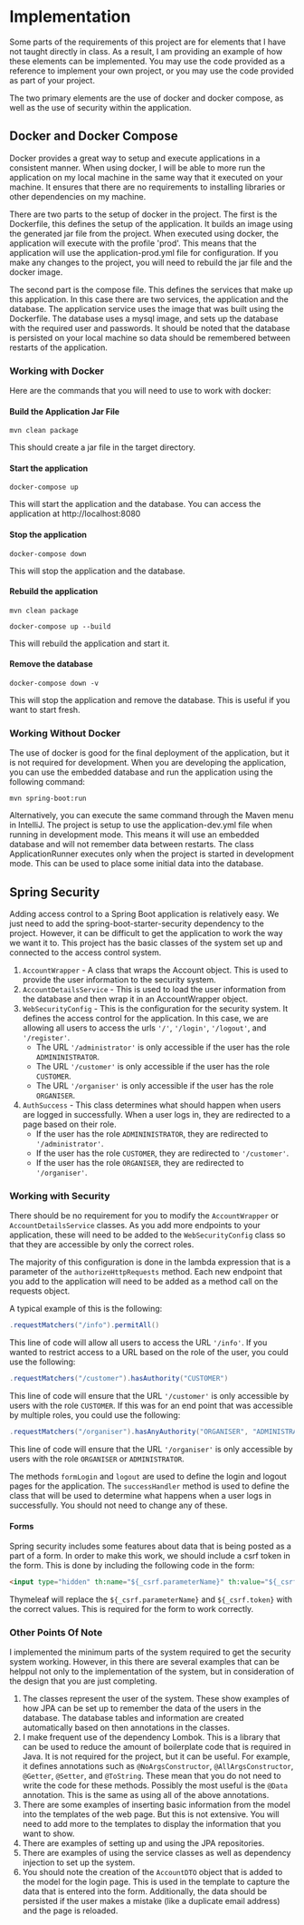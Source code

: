 # Implementation 

Some parts of the requirements of this project are for elements that I have not taught directly in class. As a result, I am providing an example of how these elements can be implemented. You may use the code provided as a reference to implement your own project, or you may use the code provided as part of your project.

The two primary elements are the use of docker and docker compose, as well as the use of security within the application.

## Docker and Docker Compose

Docker provides a great way to setup and execute applications in a consistent manner. When using docker, I will be able to more run the application on my local machine in the same way that it executed on your machine. It ensures that there are no requirements to installing libraries or other dependencies on my machine.

There are two parts to the setup of docker in the project. The first is the Dockerfile, this defines the setup of the application. It builds an image using the generated jar file from the project. When executed using docker, the application will execute with the profile 'prod'. This means that the application will use the application-prod.yml file for configuration. If you make any changes to the project, you will need to rebuild the jar file and the docker image.

The second part is the compose file. This defines the services that make up this application. In this case there are two services, the application and the database. The application service uses the image that was built using the Dockerfile. The database uses a mysql image, and sets up the database with the required user and passwords. It should be noted that the database is persisted on your local machine so data should be remembered between restarts of the application.

### Working with Docker
Here are the commands that you will need to use to work with docker:

#### Build the Application Jar File

```
mvn clean package
```

This should create a jar file in the target directory.

#### Start the application

```
docker-compose up
```

This will start the application and the database. You can access the application at http://localhost:8080

#### Stop the application

```
docker-compose down
```

This will stop the application and the database.

#### Rebuild the application

```
mvn clean package

docker-compose up --build
```

This will rebuild the application and start it.

#### Remove the database

```
docker-compose down -v
```

This will stop the application and remove the database. This is useful if you want to start fresh.

### Working Without Docker

The use of docker is good for the final deployment of the application, but it is not required for development. When you are developing the application, you can use the embedded database and run the application using the following command:

```
mvn spring-boot:run
```

Alternatively, you can execute the same command through the Maven menu in IntelliJ. The project is setup to use the application-dev.yml file when running in development mode. This means it will use an embedded database and will not remember data between restarts. The class ApplicationRunner executes only when the project is started in development mode. This can be used to place some initial data into the database.

## Spring Security

Adding access control to a Spring Boot application is relatively easy. We just need to add the spring-boot-starter-security dependency to the project. However, it can be difficult to get the application to work the way we want it to. This project has the basic classes of the system set up and connected to the access control system. 

1. ```AccountWrapper``` - A class that wraps the Account object. This is used to provide the user information to the security system.
2. ```AccountDetailsService``` - This is used to load the user information from the database and then wrap it in an AccountWrapper object.
3. ```WebSecurityConfig``` - This is the configuration for the security system. It defines the access control for the application. In this case, we are allowing all users to access the urls ```'/'```, ```'/login'```, ```'/logout'```, and ```'/register'```. 
    - The URL ```'/administrator'``` is only accessible if the user has the role ```ADMININISTRATOR```. 
    - The URL ```'/customer'``` is only accessible if the user has the role ```CUSTOMER```. 
     - The URL ```'/organiser'``` is only accessible if the user has the role ```ORGANISER```. 
4. ```AuthSuccess``` - This class determines what should happen when users are logged in successfully. When a user logs in, they are redirected to a page based on their role. 
    - If the user has the role ```ADMININISTRATOR```, they are redirected to ```'/administrator'```. 
    - If the user has the role ```CUSTOMER```, they are redirected to ```'/customer'```. 
    - If the user has the role ```ORGANISER```, they are redirected to ```'/organiser'```.

### Working with Security
There should be no requirement for you to modify the ```AccountWrapper``` or ```AccountDetailsService``` classes. As you add more endpoints to your application, these will need to be added to the ```WebSecurityConfig``` class so that they are accessible by only the correct roles.

The majority of this configuration is done in the lambda expression that is a parameter of the ```authorizeHttpRequests``` method. Each new endpoint that you add to the application will need to be added as a method call on the requests object. 

A typical example of this is the following:
```java
.requestMatchers("/info").permitAll()
```

This line of code will allow all users to access the URL ```'/info'```. If you wanted to restrict access to a URL based on the role of the user, you could use the following:

```java
.requestMatchers("/customer").hasAuthority("CUSTOMER")
```

This line of code will ensure that the URL ```'/customer'``` is only accessible by users with the role ```CUSTOMER```. If this was for an end point that was accessible by multiple roles, you could use the following:

```java
.requestMatchers("/organiser").hasAnyAuthority("ORGANISER", "ADMINISTRATOR")
```

This line of code will ensure that the URL ```'/organiser'``` is only accessible by users with the role ```ORGANISER``` or ```ADMINISTRATOR```.

The methods ```formLogin``` and ```logout``` are used to define the login and logout pages for the application. The ```successHandler``` method is used to define the class that will be used to determine what happens when a user logs in successfully. You should not need to change any of these.

#### Forms
Spring security includes some features about data that is being posted as a part of a form. In order to make this work, we should include a csrf token in the form. This is done by including the following code in the form:

```html
<input type="hidden" th:name="${_csrf.parameterName}" th:value="${_csrf.token}"/>
```

Thymeleaf will replace the ```${_csrf.parameterName}``` and ```${_csrf.token}``` with the correct values. This is required for the form to work correctly.

### Other Points Of Note

I implemented the minimum parts of the system required to get the security system working. However, in this there are several examples that can be helppul not only to the implementation of the system, but in consideration of the design that you are just completing. 

1. The classes represent the user of the system. These show examples of how JPA can be set up to remember the data of the users in the database. The database tables and information are created automatically based on then annotations in the classes. 
2. I make frequent use of the dependency Lombok. This is a library that can be used to reduce the amount of boilerplate code that is required in Java. It is not required for the project, but it can be useful. For example, it defines annotations such as ```@NoArgsConstructor```, ```@AllArgsConstructor```, ```@Getter```, ```@Setter```, and ```@ToString```. These mean that you do not need to write the code for these methods. Possibly the most useful is the ```@Data``` annotation. This is the same as using all of the above annotations.
3. There are some examples of inserting basic information from the model into the templates of the web page. But this is not extensive. You will need to add more to the templates to display the information that you want to show.
4. There are examples of setting up and using the JPA repositories.
5. There are examples of using the service classes as well as dependency injection to set up the system.
6. You should note the creation of the ```AccountDTO``` object that is added to the model for the login page. This is used in the template to capture the data that is entered into the form. Additionally, the data should be persisted if the user makes a mistake (like a duplicate email address) and the page is reloaded. 